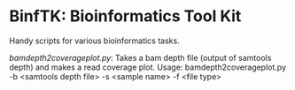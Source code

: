 # BinfTK: Bioinformatics Tool Kit

Handy scripts for various bioinformatics tasks.

*bamdepth2coverageplot.py*: Takes a bam depth file (output of samtools depth) and makes a read coverage plot. Usage: bamdepth2coverageplot.py -b \<samtools depth file\> -s \<sample name\> -f \<file type\>
